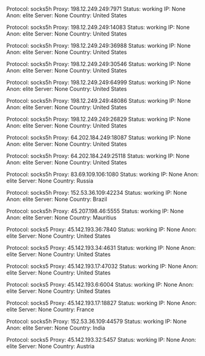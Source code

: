 Protocol: socks5h
Proxy: 198.12.249.249:7971
Status: working
IP: None
Anon: elite
Server: None
Country: United States

Protocol: socks5h
Proxy: 198.12.249.249:14083
Status: working
IP: None
Anon: elite
Server: None
Country: United States

Protocol: socks5h
Proxy: 198.12.249.249:36988
Status: working
IP: None
Anon: elite
Server: None
Country: United States

Protocol: socks5h
Proxy: 198.12.249.249:30546
Status: working
IP: None
Anon: elite
Server: None
Country: United States

Protocol: socks5h
Proxy: 198.12.249.249:64999
Status: working
IP: None
Anon: elite
Server: None
Country: United States

Protocol: socks5h
Proxy: 198.12.249.249:48086
Status: working
IP: None
Anon: elite
Server: None
Country: United States

Protocol: socks5h
Proxy: 198.12.249.249:26829
Status: working
IP: None
Anon: elite
Server: None
Country: United States

Protocol: socks5h
Proxy: 64.202.184.249:18087
Status: working
IP: None
Anon: elite
Server: None
Country: United States

Protocol: socks5h
Proxy: 64.202.184.249:25118
Status: working
IP: None
Anon: elite
Server: None
Country: United States

Protocol: socks5h
Proxy: 83.69.109.106:1080
Status: working
IP: None
Anon: elite
Server: None
Country: Russia

Protocol: socks5h
Proxy: 152.53.36.109:42234
Status: working
IP: None
Anon: elite
Server: None
Country: Brazil

Protocol: socks5h
Proxy: 45.207.198.46:5555
Status: working
IP: None
Anon: elite
Server: None
Country: Mauritius

Protocol: socks5
Proxy: 45.142.193.36:7840
Status: working
IP: None
Anon: elite
Server: None
Country: United States

Protocol: socks5
Proxy: 45.142.193.34:4631
Status: working
IP: None
Anon: elite
Server: None
Country: United States

Protocol: socks5
Proxy: 45.142.193.17:47032
Status: working
IP: None
Anon: elite
Server: None
Country: United States

Protocol: socks5
Proxy: 45.142.193.6:6004
Status: working
IP: None
Anon: elite
Server: None
Country: United States

Protocol: socks5
Proxy: 45.142.193.17:18827
Status: working
IP: None
Anon: elite
Server: None
Country: France

Protocol: socks5h
Proxy: 152.53.36.109:44579
Status: working
IP: None
Anon: elite
Server: None
Country: India

Protocol: socks5
Proxy: 45.142.193.32:5457
Status: working
IP: None
Anon: elite
Server: None
Country: Austria

